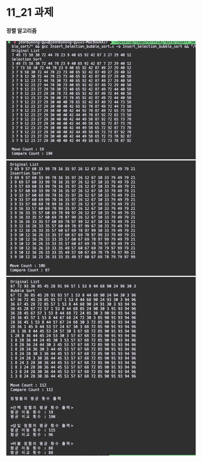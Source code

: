 <h1>11_21 과제</h1>
<h4>정렬 알고리즘</h4>
<img src="./img/Selection_Sort.png" />
<img src="./img/Insert_Sort.png" />
<img src="./img/Bubble_Sort.png" />
